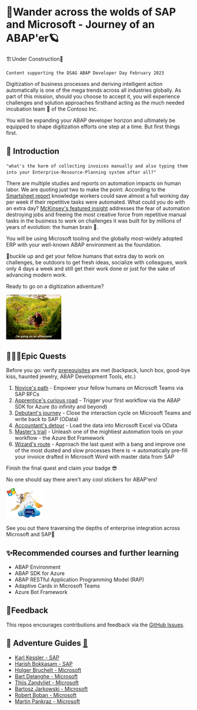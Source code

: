 # 🌌Wander across the wolds of SAP and Microsoft - Journey of an ABAP'er🪐

🏗️Under Construction🚧

`Content supporting the DSAG ABAP Developer Day February 2023`

Digitization of business processes and deriving intelligent action automatically is one of the mega trends across all industries globally. As part of this mission, should you choose to accept it, you will experience challenges and solution approaches firsthand acting as the much needed incubation team 🐣 of the Contoso Inc.

You will be expanding your ABAP developer horizon and ultimately be equipped to shape digitization efforts one step at a time. But first things first.

## 🔭 Introduction

`"what's the harm of collecting invoices manually and also typing them into your Enterprise-Resource-Planning system after all?"`

There are multiple studies and reports on automation impacts on human labor. We are quoting just two to make the point: According to the [Smartsheet report](https://www.smartsheet.com/content-center/product-news/automation/workers-waste-quarter-work-week-manual-repetitive-tasks) knowledge workers could save almost a full working day per week if their repetitive tasks were automated. What could you do with an extra day? [McKinsey's featured insight](https://www.mckinsey.com/featured-insights/artificial-intelligence/five-fifty-fear-fear-not) addresses the fear of automation destroying jobs and freeing the most creative force from repetitive manual tasks in the business to work on challenges it was built for by millions of years of evolution: the human brain 🧠.

You will be using Microsoft tooling and the globally most-widely adopted ERP with your well-known ABAP environment as the foundation.

💺buckle up and get your fellow humans that extra day to work on challenges, be outdoors to get fresh ideas, socialize with colleagues, work only 4 days a week and still get their work done or just for the sake of advancing modern work.

Ready to go on a digitization adventure?

<img src="img/giphy.gif" width=150>

## 🧙🏾‍♀️Epic Quests

Before you go: verify [prerequisites](PREREQUISITES.md) are met (backpack, lunch box, good-bye kiss, haunted jewelry, ABAP Development Tools, etc.)

1. [Novice's path](student/quest1.md) - Empower your fellow humans on Microsoft Teams via SAP RFCs
2. [Apprentice's curious road](student/quest2.md) - Trigger your first workflow via the ABAP SDK for Azure (to infinity and beyond)
3. [Debutant's journey](student/quest3.md) - Close the interaction cycle on Microsoft Teams and write back to SAP (OData)
4. [Accountant's detour](student/quest4.md) - Load the data into Microsoft Excel via OData
5. [Master's trail](student/quest5.md) - Unleash one of the mightiest automation tools on your workflow - the Azure Bot Framework
6. [Wizard's route](student/quest6.md) - Approach the last quest with a bang and improve one of the most dusted and slow processes there is -> automatically pre-fill your invoice drafted in Microsoft Word with master data from SAP

Finish the final quest and claim your badge 😎

No one should say there aren't any cool stickers for ABAP'ers!

<img src="img/abap-ninja.png" width=100>

See you out there traversing the depths of enterprise integration across Microsoft and SAP🌠

## ✨Recommended courses and further learning

- ABAP Environment
- ABAP SDK for Azure
- ABAP RESTful Application Programming Model (RAP)
- Adaptive Cards in Microsoft Teams
- Azure Bot Framework

## 📢Feedback

This repos encourages contributions and feedback via the [GitHub Issues](https://github.com/MartinPankraz/ABAP-Developer-Day/issues/new/choose).

## 🚸 Adventure Guides [🔗](mentor/quest1.md)

- [Karl Kessler - SAP](https://www.linkedin.com/in/karl-kessler-1a9b353/)
- [Harish Bokkasam - SAP](https://www.linkedin.com/in/bokkasam-harish/)
- [Holger Bruchelt - Microsoft](https://www.linkedin.com/in/holger-bruchelt/)
- [Bart Delanghe - Microsoft](https://www.linkedin.com/in/bart-delanghe/)
- [Thijs Zandvliet - Microsoft](https://www.linkedin.com/in/thijszandvliet/)
- [Bartosz Jarkowski - Microsoft](https://www.linkedin.com/in/bartosz-jarkowski/)
- [Robert Boban - Microsoft](https://www.linkedin.com/in/rboban/)
- [Martin Pankraz - Microsoft](https://www.linkedin.com/in/martin-pankraz/)

